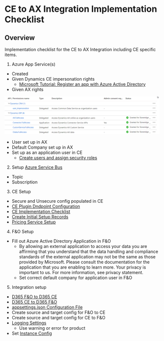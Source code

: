 ﻿
# CE to AX Integration Implementation Checklist

## Overview
Implementation checklist for the CE to AX Integration including CE specific items. 

1. Azure App Service(s)
 - Created
 - Given Dynamics CE impersonation rights 
   - [Microsoft Tutorial: Register an app with Azure Active Directory](https://docs.microsoft.com/en-us/powerapps/developer/common-data-service/walkthrough-register-app-azure-active-directory)
 - Given AX rights

![IntegrationAXrights](./assets/images/IntegrationAXrights.png)

  - User set up in AX
  - Default Company set up in AX
  - Set up as an application user in CE
    - [Create users and assign security roles](https://docs.microsoft.com/en-us/power-platform/admin/create-users-assign-online-security-roles#create-an-application-user)
2. Setup [Azure Service Bus](https://docs.microsoft.com/en-us/azure/service-bus-messaging/service-bus-messaging-overview)
  - Topic
  - Subscription
3. CE Setup
  - Secure and Unsecure config populated in CE
  - [CE Plugin Dndpoint Configuration](CE_Plugin_Endpoint_Configuration.md)
  - [CE Implementation Checklist](CE_Implementation_Checklist.md)
  - [Create Initial Setup Records](CE_Setup_Records.md)
  - [Pricing Service Setup](Pricing_Service_Setup.md)
4. F&O Setup
  - Fill out Azure Active Directory Application in F&O
    - By allowing an external application to access your data you are affirming that you understand that the data handling and compliance standards of the external application may not be the same as those provided by Microsoft. Please consult the documentation for the application that you are enabling to learn more. Your privacy is important to us. For more information, see privacy statement.
    - Set correct default company for application user in F&O
5. Integration setup
  - [D365 F&O to D365 CE](D365-F&O-to-D365-CE.md)
  - [D365 CE to D365 F&O](D365-CE-to-D365-F&O.md)
  - [appsettings.json Configuration File](appsettings.json.md)
  - Create source and target config for F&O to CE
  - Create source and target config for CE to F&O
  - [Logging Settings](Logging.md)
    - Use warning or error for product
  - Set [Instance Config](InstanceConfig.md)
